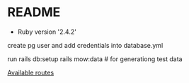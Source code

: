 # README

* Ruby version 
'2.4.2'

create pg user and add credentials into database.yml

run 
rails db:setup
rails mow:data # for generationg test data

[Available routes](https://github.com/andriypihura/mow_api/wiki/Routes)
